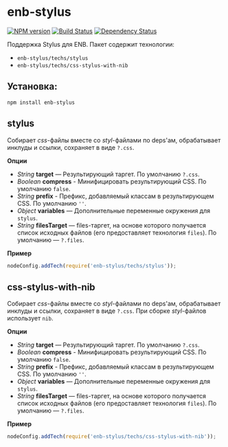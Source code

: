 enb-stylus
==========

[![NPM version](http://img.shields.io/npm/v/enb-stylus.svg?style=flat)](http://www.npmjs.org/package/enb-stylus) [![Build Status](http://img.shields.io/travis/enb-make/enb-stylus/master.svg?style=flat&label=tests)](https://travis-ci.org/enb-make/enb-stylus) [![Dependency Status](http://img.shields.io/david/enb-make/enb-stylus.svg?style=flat)](https://david-dm.org/enb-make/enb-stylus)

Поддержка Stylus для ENB. Пакет содержит технологии:
 * `enb-stylus/techs/stylus`
 * `enb-stylus/techs/css-stylus-with-nib`

Установка:
----------

```
npm install enb-stylus
```

stylus
----------

Собирает *css*-файлы вместе со *styl*-файлами по deps'ам, обрабатывает инклуды и ссылки, сохраняет в виде `?.css`.

**Опции**

* *String* **target** — Результирующий таргет. По умолчанию `?.css`.
* *Boolean* **compress** - Минифицировать результирующий CSS. По умолчанию `false`.
* *String* **prefix** - Префикс, добавляемый классам в результирующем CSS. По умолчанию `''`.
* *Object* **variables** — Дополнительные переменные окружения для `stylus`.
* *String* **filesTarget** — files-таргет, на основе которого получается список исходных файлов
  (его предоставляет технология `files`). По умолчанию — `?.files`.

**Пример**

```javascript
nodeConfig.addTech(require('enb-stylus/techs/stylus'));
```

css-stylus-with-nib
-------------------

Собирает *css*-файлы вместе со *styl*-файлами по deps'ам, обрабатывает инклуды и ссылки, сохраняет в виде `?.css`.
При сборке *styl*-файлов использует `nib`.

**Опции**

* *String* **target** — Результирующий таргет. По умолчанию `?.css`.
* *Boolean* **compress** - Минифицировать результирующий CSS. По умолчанию `false`.
* *String* **prefix** - Префикс, добавляемый классам в результирующем CSS. По умолчанию `''`.
* *Object* **variables** — Дополнительные переменные окружения для `stylus`.
* *String* **filesTarget** — files-таргет, на основе которого получается список исходных файлов
  (его предоставляет технология `files`). По умолчанию — `?.files`.

**Пример**

```javascript
nodeConfig.addTech(require('enb-stylus/techs/css-stylus-with-nib'));
```

